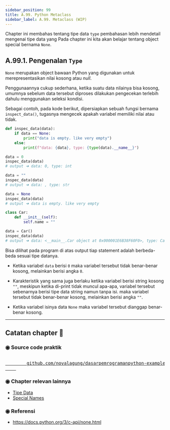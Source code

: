 ```yaml
---
sidebar_position: 99
title: A.99. Python Metaclass
sidebar_label: A.99. Metaclass (WIP)
---
```


Chapter ini membahas tentang tipe data `type`  pembahasan lebih mendetail mengenai tipe data yang 
Pada chapter ini kita akan belajar tentang object special bernama `None`.

## A.99.1. Pengenalan `Type`

`None` merupakan object bawaan Python yang digunakan untuk merepresentasikan nilai kosong atau *null*.

Penggunaannya cukup sederhana, ketika suatu data nilainya bisa kosong, umumnya sebelum data tersebut diproses dilakukan pengecekan terlebih dahulu menggunakan seleksi kondisi.

Sebagai contoh, pada kode berikut, dipersiapkan sebuah fungsi bernama `inspect_data()`, tugasnya mengecek apakah variabel memiliki nilai atau tidak.

```python
def inspec_data(data):
    if data == None:
        print("data is empty. like very empty")
    else:
        print(f"data: {data}, type: {type(data).__name__}")

data = 0
inspec_data(data)
# output ➜ data: 0, type: int

data = ""
inspec_data(data)
# output ➜ data: , type: str

data = None
inspec_data(data)
# output ➜ data is empty. like very empty

class Car:
    def __init__(self):
        self.name = ""

data = Car()
inspec_data(data)
# output ➜ data: <__main__.Car object at 0x000001E6B38F60F0>, type: Car
```

Bisa dilihat pada program di atas output tiap statement adalah berbeda-beda sesuai tipe datanya.

- Ketika variabel `data` berisi `0` maka variabel tersebut tidak benar-benar kosong, melainkan berisi angka `0`.

- Karakteristik yang sama juga berlaku ketika variabel berisi string kosong `""`, meskipun ketika di-print tidak muncul apa-apa, variabel tersebut sebenarnya berisi tipe data string namun tanpa isi. maka variabel tersebut tidak benar-benar kosong, melainkan berisi angka `""`.

- Ketika variabel isinya data `None` maka variabel tersebut dianggap benar-benar kosong.

---

<div class="section-footnote">

## Catatan chapter 📑

### ◉ Source code praktik

<pre>
    <a href="https://github.com/novalagung/dasarpemrogramanpython-example/tree/master/none">
        github.com/novalagung/dasarpemrogramanpython-example/../none
    </a>
</pre>

### ◉ Chapter relevan lainnya

- [Tipe Data](/basic/tipe-data)
- [Special Names](/basic/special-names)

### ◉ Referensi

- https://docs.python.org/3/c-api/none.html

</div>
